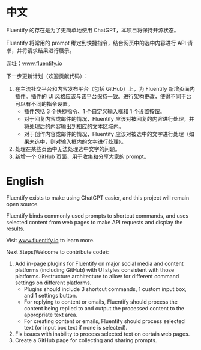 # 中文

Fluentify 的存在是为了更简单地使用 ChatGPT，本项目将保持开源状态。

Fluentify 将常用的 prompt 绑定到快捷指令，结合网页中的选中内容进行 API 请求，并将请求结果进行展示。

网址：www.fluentify.io

下一步更新计划（欢迎贡献代码）：

1. 在主流社交平台和内容发布平台（包括 GitHub）上，为 Fluentify 新增页面内插件。插件的 UI 风格应该与该平台保持一致。进行架构更改，使得不同平台可以有不同的指令设置。
   - 插件包括 3 个快捷指令、1 个自定义输入框和 1 个设置按钮。
   - 对于回复内容或邮件的情况，Fluentify 应该对被回复的内容进行处理，并将处理后的内容输出到相应的文本区域内。
   - 对于创作内容或邮件的情况，Fluentify 应该对被选中的文字进行处理（如果未选中，则对输入框内的文字进行处理）。
2. 处理在某些页面中无法处理选中文字的问题。
3. 新增一个 GitHub 页面，用于收集和分享大家的 prompt。

# English

Fluentify exists to make using ChatGPT easier, and this project will remain open source. 

Fluentify binds commonly used prompts to shortcut commands, and uses selected content from web pages to make API requests and display the results.

Visit www.fluentify.io to learn more.

Next Steps(Welcome to contribute code):

1. Add in-page plugins for Fluentify on major social media and content platforms (including GitHub) with UI styles consistent with those platforms. Restructure architecture to allow for different command settings on different platforms.
   - Plugins should include 3 shortcut commands, 1 custom input box, and 1 settings button.
   - For replying to content or emails, Fluentify should process the content being replied to and output the processed content to the appropriate text area.
   - For creating content or emails, Fluentify should process selected text (or input box text if none is selected).
2. Fix issues with inability to process selected text on certain web pages.
3. Create a GitHub page for collecting and sharing prompts.

